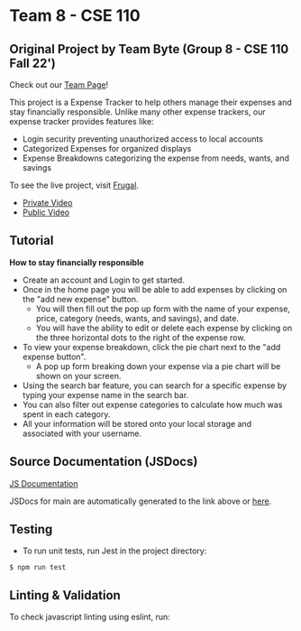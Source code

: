 # Team 8 - CSE 110
## Original Project by Team Byte (Group 8 - CSE 110 Fall 22')

Check out our [Team Page](admin/team.md)!

This project is a Expense Tracker to help others manage their expenses and
stay financially responsible. Unlike many other expense trackers, our expense tracker provides features like:
- Login security preventing unauthorized access to local accounts
- Categorized Expenses for organized displays
- Expense Breakdowns categorizing the expense from needs, wants, and savings

To see the live project, visit [Frugal](https://cse110-fa22-group8.github.io/cse110-fa22-group8/source/main/login_page/login_page.html).
- [Private Video](https://www.youtube.com/watch?v=JglN2eMawa4)
- [Public Video]()

## Tutorial 
**How to stay financially responsible** 
- Create an account and Login to get started.
- Once in the home page you will be able to add expenses by clicking on the "add new expense" button. 
  - You will then fill out the pop up form with the name of your expense, price, category (needs, wants, and savings), and date. 
  - You will have the ability to edit or delete each expense by clicking on the three horizontal dots to the right of the expense row. 
- To view your expense breakdown, click the pie chart next to the "add expense button".
  - A pop up form breaking down your expense via a pie chart will be shown on your screen. 
- Using the search bar feature, you can search for a specific expense by typing your expense name in the search bar. 
- You can also filter out expense categories to calculate how much was spent in each category. 
- All your information will be stored onto your local storage and associated with your username.

## Source Documentation (JSDocs)

[JS Documentation](https://dolphin-app-cfpne.ondigitalocean.app/)

JSDocs for main are automatically generated to the link above or [here](https://dolphin-app-cfpne.ondigitalocean.app/).

## Testing


- To run unit tests, run Jest in the project directory:
```
$ npm run test
```


## Linting & Validation
To check javascript linting using eslint, run:
